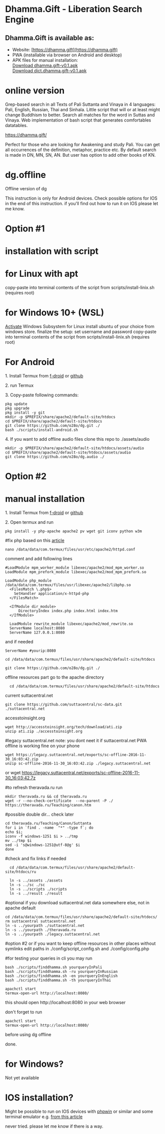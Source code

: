 
# Dhamma.Gift - Liberation Search Engine

## Dhamma.Gift is available as:

- Website: [https://dhamma.gift](https://dhamma.gift)  
- PWA (installable via browser on Android and desktop)  
- APK files for manual installation:  
  [Download dhamma.gift-v0.1.apk](https://dhamma.gift/assets/apk/dhamma.gift-v0.1.apk)  
  [Download dict.dhamma.gift-v0.1.apk](https://dhamma.gift/assets/apk/dict.dhamma.gift-v0.1.apk)

# online version
Grep-based search in all Texts of Pali Suttanta and Vinaya in 4 languages: Pali, English, Russian, Thai and Sinhala. Little script that will or at least might change Buddhism to better.
Search all matches for the word in Suttas and Vinaya.
Web implementation of bash script that generates comfortables datatables. 

https://dhamma.gift/

Perfect for those who are looking for Awakening and study Pali.
You can get all occurrences of the definition, metaphor, practice etc.
By default search is made in DN, MN, SN, AN. But user has option to add other books of KN.

# dg.offline
Offline version of dg 

This instruction is only for Android devices. Check possible options for IOS in the end of this instruction. if you'll find out how to run it on IOS please let me know.

# Option #1 
# installation with script

# for Linux with apt 

copy-paste into terminal contents of the script from scripts/install-linix.sh (requires root)

# for Windows 10+ (WSL)

[Activate](https://learn.microsoft.com/en-us/windows/wsl/install) Windows Subsystem for Linux 
install ubuntu of your choice from windows store. finalize the setup: set username and password
copy-paste into terminal contents of the script from scripts/install-linix.sh (requires root)

# For Android
1\. Install Termux from [f-droid](https://f-droid.org/packages/com.termux/) or [github](https://github.com/termux/termux-app)

2\. run Termux 

3\. Copy-paste following commands:

    pkg update 
    pkg upgrade
    pkg install -y git
    mkdir -p $PREFIX/share/apache2/default-site/htdocs
    cd $PREFIX/share/apache2/default-site/htdocs
    git clone https://github.com/o28o/dg.git ./
    bash ./scripts/install-android.sh

4\. If you want to add offline audio files clone this repo to ./assets/audio

    mkdir -p $PREFIX/share/apache2/default-site/htdocs/assets/audio
    cd $PREFIX/share/apache2/default-site/htdocs/assets/audio
    git clone https://github.com/o28o/dg.audio ./

# Option #2
# manual installation 
1\. Install Termux from [f-droid](https://f-droid.org/packages/com.termux/) or [github]()

2\. Open termux and run

    pkg install -y php-apache apache2 pv wget git iconv python w3m
    
#fix php based on this [article](https://parzibyte.me/blog/en/2019/04/28/install-apache-php-7-android-termux/#Step_2_Install_Apache_and_PHP)

    nano /data/data/com.termux/files/usr/etc/apache2/httpd.conf

comment and add following lines

    #LoadModule mpm_worker_module libexec/apache2/mod_mpm_worker.so
    LoadModule mpm_prefork_module libexec/apache2/mod_mpm_prefork.so

    LoadModule php_module /data/data/com.termux/files/usr/libexec/apache2/libphp.so
      <FilesMatch \.php$>
        SetHandler application/x-httpd-php
      </FilesMatch>
      
      <IfModule dir_module>
          DirectoryIndex index.php index.html index.htm
      </IfModule>
      
      LoadModule rewrite_module libexec/apache2/mod_rewrite.so
      ServerName localhost:8080
      ServerName 127.0.0.1:8080

and if needed
      
    ServerName #yourip:8080

    cd /data/data/com.termux/files/usr/share/apache2/default-site/htdocs

    git clone https://github.com/o28o/dg.git ./


offline resources part
go to the apache directory

      cd /data/data/com.termux/files/usr/share/apache2/default-site/htdocs
      
current suttacentral.net 

    git clone https://github.com/suttacentral/sc-data.git ./suttacentral.net

accesstoinsight.org 

    wget http://accesstoinsight.org/tech/download/ati.zip
    unzip ati.zip ./accesstoinsight.org

#legacy suttacentral.net 
note: you dont neet it if suttacentral.net PWA offline is working fine on your phone

    wget https://legacy.suttacentral.net/exports/sc-offline-2016-11-30_16:03:42.zip
    unzip sc-offline-2016-11-30_16:03:42.zip ./legacy.suttacentral.net
    
or
wget https://legacy.suttacentral.net/exports/sc-offline-2016-11-30_16:03:42.7z

#to refresh theravada.ru run

    mkdir theravada.ru && cd theravada.ru
    wget -r --no-check-certificate  --no-parent -P ./ https://theravada.ru/Teaching/canon.htm

#possible double dir... check later
    
    cd theravada.ru/Teaching/Canon/Suttanta   
    for i in `find . -name  "*" -type f`; do  
    echo $i; 
    iconv -f windows-1251 $i > ../tmp
    mv ../tmp $i
    sed -i 's@windows-1251@utf-8@g' $i
    done


#check and fix links if needed 
 
      cd /data/data/com.termux/files/usr/share/apache2/default-site/htdocs/ru

      ln -s ../assets ./assets 
      ln -s ../sc ./sc
      ln -s ../scripts ./scripts
      ln -s ../result ./result


#optional 
if you download suttacentral.net data somewhere else, not in apache default

    cd /data/data/com.termux/files/usr/share/apache2/default-site/htdocs/
    rm suttacentral suttacentral.net
    ln -s ../yourpath ./suttacentral.net
    ln -s ../yourpath ./theravada.ru
    ln -s ../yourpath ./legacy.suttacentral.net

#option #2 or if you want to keep offline resources in other places without symlinks edit paths in ./config/script_config.sh and ./config/config.php


#for testing your queries in cli you may run

    bash ./scripts/finddhamma.sh yourqueryInPali
    bash ./scripts/finddhamma.sh -ru yourqueryInRussian
    bash ./scripts/finddhamma.sh -en yourqueryInEnglish
    bash ./scripts/finddhamma.sh -th yourqueryInThai

    apachctl start
    termux-open-url http://localhost:8080/
    
this should open http://localhost:8080 in your web browser 

don't forget to run

    apachctl start
    termux-open-url http://localhost:8080/

before using dg offline 

done. 

# for Windows?
Not yet available 

# IOS installation?

Might be possible to run on IOS devices with 
[phpwin](httpsp://apps.apple.com/us/app/phpwin/id1157634089) or similar 
and some terminal emulator e.g. [from this article](https://alternativeto.net/software/termux/?platform=iphone)

never tried. please let me know if there is a way.
